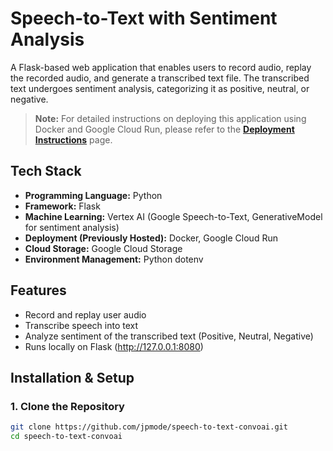 # Speech-to-Text with Sentiment Analysis

A Flask-based web application that enables users to record audio, replay the recorded audio, and generate a transcribed text file. The transcribed text undergoes sentiment analysis, categorizing it as positive, neutral, or negative.
> **Note:** For detailed instructions on deploying this application using Docker and Google Cloud Run, please refer to the [**Deployment Instructions**](DEPLOYMENT.md) page. 
## Tech Stack
- **Programming Language:** Python  
- **Framework:** Flask  
- **Machine Learning:** Vertex AI (Google Speech-to-Text, GenerativeModel for sentiment analysis)  
- **Deployment (Previously Hosted):** Docker, Google Cloud Run  
- **Cloud Storage:** Google Cloud Storage  
- **Environment Management:** Python dotenv  

## Features
- Record and replay user audio
- Transcribe speech into text
- Analyze sentiment of the transcribed text (Positive, Neutral, Negative)
- Runs locally on Flask (http://127.0.0.1:8080)

## Installation & Setup

### 1. Clone the Repository
```bash
git clone https://github.com/jpmode/speech-to-text-convoai.git
cd speech-to-text-convoai
